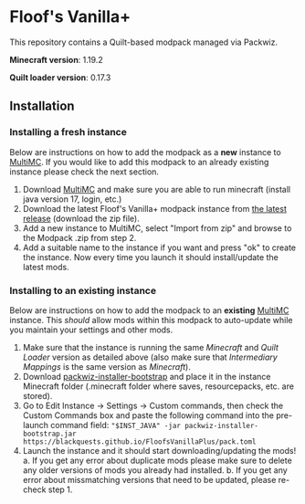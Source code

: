 # Floof's Vanilla+
This repository contains a Quilt-based modpack managed via Packwiz.

**Minecraft version**: 1.19.2

**Quilt loader version**: 0.17.3

## Installation

### Installing a fresh instance
Below are instructions on how to add the modpack as a **new** instance to [MultiMC](https://multimc.org/). If you would like to add this modpack to an already existing instance please check the next section.

1. Download [MultiMC](https://multimc.org/) and make sure you are able to run minecraft (install java version 17, login, etc.)
2. Download the latest Floof's Vanilla+ modpack instance from [the latest release](https://github.com/BlackQuests/FloofsVanillaPlus/releases/latest) (download the zip file).
3. Add a new instance to MultiMC, select "Import from zip" and browse to the Modpack .zip from step 2.
4. Add a suitable name to the instance if you want and press "ok" to create the instance. Now every time you launch it should install/update the latest mods.

### Installing to an existing instance
Below are instructions on how to add the modpack to an **existing** [MultiMC](https://multimc.org/) instance. This _should_ allow mods within this modpack to auto-update while you maintain your settings and other mods.

1. Make sure that the instance is running the same _Minecraft_ and _Quilt Loader_ version as detailed above (also make sure that _Intermediary Mappings_ is the same version as _Minecraft_).
2. Download [packwiz-installer-bootstrap](https://github.com/packwiz/packwiz-installer-bootstrap/releases) and place it in the instance Minecraft folder (.minecraft folder where saves, resourcepacks, etc. are stored).
3. Go to Edit Instance -> Settings -> Custom commands, then check the Custom Commands box and paste the following command into the pre-launch command field:
`"$INST_JAVA" -jar packwiz-installer-bootstrap.jar https://blackquests.github.io/FloofsVanillaPlus/pack.toml`
4. Launch the instance and it should start downloading/updating the mods! 
    a. If you get any error about duplicate mods please make sure to delete any older versions of mods you already had installed.
    b. If you get any error about missmatching versions that need to be updated, please re-check step 1.
   